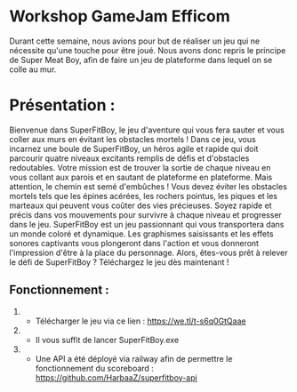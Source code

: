 # Workshop GameJam Efficom

Durant cette semaine, nous avions pour but de réaliser un jeu qui ne nécessite qu'une touche pour être joué. Nous avons donc repris le principe de Super Meat Boy, afin de faire un jeu de plateforme dans lequel on se colle au mur.

# Présentation :

Bienvenue dans SuperFitBoy, le jeu d'aventure qui vous fera sauter et vous coller aux murs en évitant les obstacles mortels ! 
Dans ce jeu, vous incarnez une boule de SuperFitBoy, un héros agile et rapide qui doit parcourir quatre niveaux excitants remplis de défis et d'obstacles redoutables. 
Votre mission est de trouver la sortie de chaque niveau en vous collant aux parois et en sautant de plateforme en plateforme. Mais attention, le chemin est semé d'embûches ! Vous devez éviter les obstacles mortels tels que les épines acérées, les rochers pointus, les piques et les marteaux qui peuvent vous coûter des vies précieuses. 
Soyez rapide et précis dans vos mouvements pour survivre à chaque niveau et progresser dans le jeu. 
SuperFitBoy est un jeu passionnant qui vous transportera dans un monde coloré et dynamique. 
Les graphismes saisissants et les effets sonores captivants vous plongeront dans l'action et vous donneront l'impression d'être à la place du personnage. 
Alors, êtes-vous prêt à relever le défi de SuperFitBoy ? Téléchargez le jeu dès maintenant !

## Fonctionnement :
1.  - Télécharger le jeu via ce lien : https://we.tl/t-s6q0GtQaae
2.  - Il vous suffit de lancer SuperFitBoy.exe 
3. - Une API a été déployé via railway afin de permettre le fonctionnement du scoreboard : https://github.com/HarbaaZ/superfitboy-api